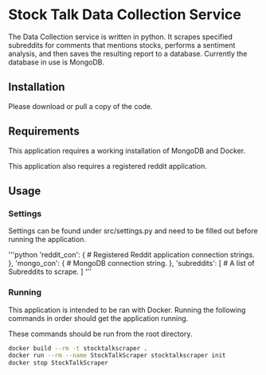 # Stock Talk Data Collection Service

The Data Collection service is written in python.  It scrapes specified subreddits for comments that mentions stocks, performs a sentiment analysis, and then saves the resulting report to a database.  Currently the database in use is MongoDB.

## Installation

Please download or pull a copy of the code.

## Requirements

This application requires a working installation of MongoDB and Docker.

This application also requires a registered reddit application.

## Usage

### Settings
Settings can be found under src/settings.py and need to be filled out before running the application.

'''python
'reddit_con': {
    # Registered Reddit application connection strings.
},
'mongo_con': {
    # MongoDB connection string.
},
'subreddits': [
    # A list of Subreddits to scrape.
]
'''

### Running
This application is intended to be ran with Docker.  Running the following commands in order should get the application running.  

These commands should be run from the root directory.
```bash
docker build --rm -t stocktalkscraper .
docker run --rm --name StockTalkScraper stocktalkscraper init
docker stop StockTalkScraper
```
